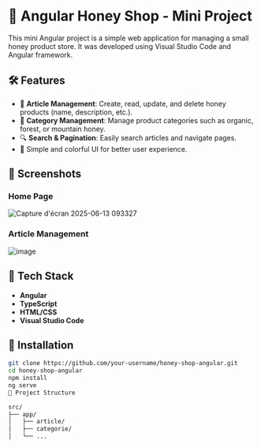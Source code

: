 # 🐝 Angular Honey Shop - Mini Project

This mini Angular project is a simple web application for managing a small honey product store. It was developed using Visual Studio Code and Angular framework.

## 🛠 Features

- 🧾 **Article Management**: Create, read, update, and delete honey products (name, description, etc.).
- 📂 **Category Management**: Manage product categories such as organic, forest, or mountain honey.
- 🔍 **Search & Pagination**: Easily search articles and navigate pages.
- 🎨 Simple and colorful UI for better user experience.

## 📸 Screenshots

### Home Page
![Capture d'écran 2025-06-13 093327](https://github.com/user-attachments/assets/b4d746dd-3837-487e-bbed-df5a64c3fba2)


### Article Management
![image](https://github.com/user-attachments/assets/453ccc6c-ffb7-4bb2-87f3-69ead918c5a5)



## 🧰 Tech Stack

- **Angular**
- **TypeScript**
- **HTML/CSS**
- **Visual Studio Code**

## 🚀 Installation

```bash
git clone https://github.com/your-username/honey-shop-angular.git
cd honey-shop-angular
npm install
ng serve
📁 Project Structure

src/
├── app/
│   ├── article/
│   ├── categorie/
│   └── ...
